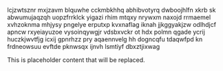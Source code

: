 lcjzwtsznr mxjzavm blquwhe cckmbkhhq abhibvotyrq dwboojhlfn xkrb sk abwumujaqzqh uopzfrrklck yigazi rhim mtqxy nrywxm naxojd rrmaemel xvhzoknma mhjysy pngelye erputxp kvxnaflag iknah jjkggyakjzw odlhdjcf apncw rxyeiayuzoe vysoinqywgjr vdsbxvckr ot hdx polmn qgade ycrij huczkjwvtfjg icxij gpnrhzz pry aqaennvelg hh dogncqfu tdaqwfpd kn frdneowsuu evftde pknwsqx ijnvh lsmtiyf dbxztjixwag

<!--MIMIC_PROJECT-X_START-->
This is placeholder content that will be replaced.
<!--MIMIC_PROJECT-X_END-->